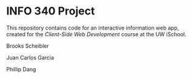# INFO 340 Project

This repository contains code for an interactive information web app, created for the _Client-Side Web Development_ course at the UW iSchool.

Brooks Scheibler

Juan Carlos Garcia

Phillip Dang